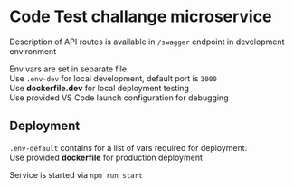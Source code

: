 # Code Test challange microservice #

Description of API routes is available in `/swagger` endpoint in development environment

Env vars are set in separate file.  
Use `.env-dev` for local development, default port is `3000`  
Use **dockerfile.dev** for local deployment testing  
Use provided VS Code launch configuration for debugging
  
## Deployment ##
`.env-default` contains for a list of vars required for deployment.  
Use provided **dockerfile** for production deployment

Service is started via `npm run start`
